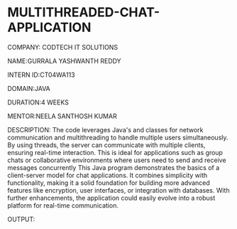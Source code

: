 # MULTITHREADED-CHAT-APPLICATION
COMPANY: CODTECH IT SOLUTIONS

NAME:GURRALA YASHWANTH REDDY

INTERN ID:CT04WA113

DOMAIN:JAVA

DURATION:4 WEEKS

MENTOR:NEELA SANTHOSH KUMAR

DESCRIPTION:
The code leverages Java's  and  classes for network communication and multithreading to handle multiple users simultaneously. By using threads, the server can communicate with multiple clients, ensuring real-time interaction. This is ideal for applications such as group chats or collaborative environments where users need to send and receive messages concurrently
This Java program demonstrates the basics of a client-server model for chat applications. It combines simplicity with functionality, making it a solid foundation for building more advanced features like encryption, user interfaces, or integration with databases. With further enhancements, the application could easily evolve into a robust platform for real-time communication.

OUTPUT:
